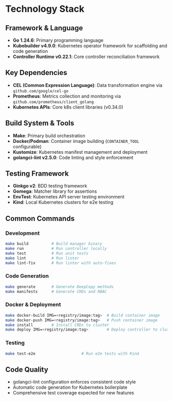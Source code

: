 # Technology Stack

## Framework & Language
- **Go 1.24.6**: Primary programming language
- **Kubebuilder v4.9.0**: Kubernetes operator framework for scaffolding and code generation
- **Controller Runtime v0.22.1**: Core controller reconciliation framework

## Key Dependencies
- **CEL (Common Expression Language)**: Data transformation engine via `github.com/google/cel-go`
- **Prometheus**: Metrics collection and monitoring via `github.com/prometheus/client_golang`
- **Kubernetes APIs**: Core k8s client libraries (v0.34.0)

## Build System & Tools
- **Make**: Primary build orchestration
- **Docker/Podman**: Container image building (`CONTAINER_TOOL` configurable)
- **Kustomize**: Kubernetes manifest management and deployment
- **golangci-lint v2.5.0**: Code linting and style enforcement

## Testing Framework
- **Ginkgo v2**: BDD testing framework
- **Gomega**: Matcher library for assertions
- **EnvTest**: Kubernetes API server testing environment
- **Kind**: Local Kubernetes clusters for e2e testing

## Common Commands

### Development
```bash
make build          # Build manager binary
make run            # Run controller locally
make test           # Run unit tests
make lint           # Run linter
make lint-fix       # Run linter with auto-fixes
```

### Code Generation
```bash
make generate       # Generate DeepCopy methods
make manifests      # Generate CRDs and RBAC
```

### Docker & Deployment
```bash
make docker-build IMG=<registry/image:tag>  # Build container image
make docker-push IMG=<registry/image:tag>   # Push container image
make install        # Install CRDs to cluster
make deploy IMG=<registry/image:tag>        # Deploy controller to cluster
```

### Testing
```bash
make test-e2e                    # Run e2e tests with Kind
```

## Code Quality
- golangci-lint configuration enforces consistent code style
- Automatic code generation for Kubernetes boilerplate
- Comprehensive test coverage expected for new features